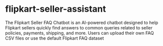 # flipkart-seller-assistant
The Flipkart Seller FAQ Chatbot is an AI-powered chatbot designed to help Flipkart sellers quickly find answers to common queries related to seller policies, payments, shipping, and more. Users can upload their own FAQ CSV files or use the default Flipkart FAQ dataset

